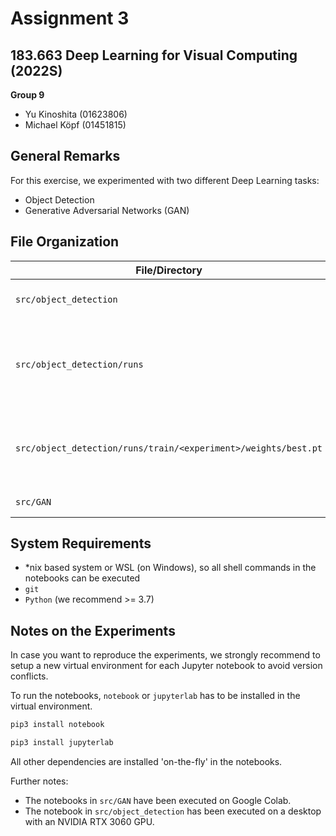 # Assignment 3

## 183.663 Deep Learning for Visual Computing (2022S)

**Group 9**

* Yu Kinoshita (01623806)
* Michael Köpf (01451815)

## General Remarks

For this exercise, we experimented with two different Deep Learning tasks:

* Object Detection 
* Generative Adversarial Networks (GAN)

## File Organization

| File/Directory                                                                                             | Description                                                            |
|------------------------------------------------------------------------------------------------------------|------------------------------------------------------------------------|
| `src/object_detection`                                                                                     | Object detection experiments                                           |
| `src/object_detection/runs`                                                                                | Results of the object detection experiments (incl. `TensorBoard` logs) |
| `src/object_detection/runs/train/<experiment>/weights/best.pt` | Model of the best epoch of each object detection experiment            |
 | `src/GAN`                                                                                                  | GAN experiments                                                        |

## System Requirements

* *nix based system or WSL (on Windows), so all shell commands in the notebooks can be executed
* `git`
* `Python` (we recommend >= 3.7)

## Notes on the Experiments

In case you want to reproduce the experiments, we strongly recommend to setup a new virtual environment for each Jupyter notebook to avoid version conflicts.

To run the notebooks, `notebook` or `jupyterlab` has to be installed in the virtual environment.

```bash
pip3 install notebook
```

```bash
pip3 install jupyterlab
```

All other dependencies are installed 'on-the-fly' in the notebooks.

Further notes:
* The notebooks in `src/GAN` have been executed on Google Colab.
* The notebook in `src/object_detection` has been executed on a desktop with an NVIDIA RTX 3060 GPU.

